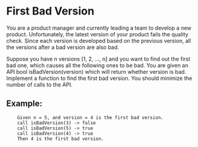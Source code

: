 # First Bad Version

You are a product manager and currently leading a team to develop a new product. Unfortunately, the latest version of your product fails the quality check. Since each version is developed based on the previous version, all the versions after a bad version are also bad.

Suppose you have n versions [1, 2, ..., n] and you want to find out the first bad one, which causes all the following ones to be bad.
You are given an API bool isBadVersion(version) which will return whether version is bad. Implement a function to find the first bad version. You should minimize the number of calls to the API.


## Example:

        Given n = 5, and version = 4 is the first bad version.
        call isBadVersion(3) -> false
        call isBadVersion(5) -> true
        call isBadVersion(4) -> true
        Then 4 is the first bad version. 
